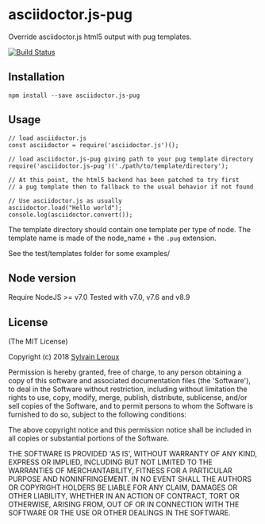 asciidoctor.js-pug
==================

Override asciidoctor.js html5 output with pug templates.


[![Build Status](https://travis-ci.org/s-leroux/asciidoctor.js-pug.png?branch=master)](https://travis-ci.org/s-leroux/asciidoctor.js-pug)

## Installation

    npm install --save asciidoctor.js-pug
    

## Usage

    // load asciidoctor.js
    const asciidoctor = require('asciidoctor.js')();
    
    // load asciidoctor.js-pug giving path to your pug template directory
    require('asciidoctor.js-pug')('./path/to/template/directory');
    
    // At this point, the html5 backend has been patched to try first
    // a pug template then to fallback to the usual behavior if not found
    
    // Use asciidoctor.js as usually
    asciidoctor.load("Hello world");
    console.log(asciidoctor.convert());


The template directory should contain one template per type of node. The
template name is made of the node_name + the `.pug` extension.

See the test/templates folder for some examples/

## Node version
Require NodeJS >= v7.0
Tested with v7.0, v7.6 and v8.9
 
## License 

(The MIT License)

Copyright (c) 2018 [Sylvain Leroux](mailto:sylvain@chicoree.fr)

Permission is hereby granted, free of charge, to any person obtaining
a copy of this software and associated documentation files (the
'Software'), to deal in the Software without restriction, including
without limitation the rights to use, copy, modify, merge, publish,
distribute, sublicense, and/or sell copies of the Software, and to
permit persons to whom the Software is furnished to do so, subject to
the following conditions:

The above copyright notice and this permission notice shall be
included in all copies or substantial portions of the Software.

THE SOFTWARE IS PROVIDED 'AS IS', WITHOUT WARRANTY OF ANY KIND,
EXPRESS OR IMPLIED, INCLUDING BUT NOT LIMITED TO THE WARRANTIES OF
MERCHANTABILITY, FITNESS FOR A PARTICULAR PURPOSE AND NONINFRINGEMENT.
IN NO EVENT SHALL THE AUTHORS OR COPYRIGHT HOLDERS BE LIABLE FOR ANY
CLAIM, DAMAGES OR OTHER LIABILITY, WHETHER IN AN ACTION OF CONTRACT,
TORT OR OTHERWISE, ARISING FROM, OUT OF OR IN CONNECTION WITH THE
SOFTWARE OR THE USE OR OTHER DEALINGS IN THE SOFTWARE.
